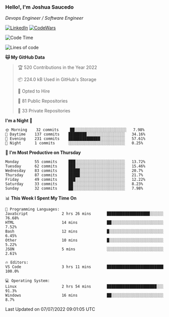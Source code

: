 ### Hello!, I'm Joshua Saucedo
*Devops Engineer / Software Engineer*  

[![LinkedIn](https://img.shields.io/badge/LinkedIn-0073b1?logo=linkedin&style=flat-square&logoColor=white)](https://www.linkedin.com/in/joshua-nathanael-saucedo-uriarte-bb0336169/)
[![CodeWars](https://www.codewars.com/users/joshuansu0897/badges/micro)](https://www.codewars.com/users/joshuansu0897)

<!--START_SECTION:waka-->
![Code Time](http://img.shields.io/badge/Code%20Time-0%20secs-blue)

![Lines of code](https://img.shields.io/badge/From%20Hello%20World%20I%27ve%20Written-2%20Million%20lines%20of%20code-blue)

**🐱 My GitHub Data** 

> 🏆 520 Contributions in the Year 2022
 > 
> 📦 224.0 kB Used in GitHub's Storage 
 > 
> 💼 Opted to Hire
 > 
> 📜 81 Public Repositories 
 > 
> 🔑 33 Private Repositories  
 > 
**I'm a Night 🦉** 

```text
🌞 Morning    32 commits     ██░░░░░░░░░░░░░░░░░░░░░░░   7.98% 
🌆 Daytime    137 commits    ████████░░░░░░░░░░░░░░░░░   34.16% 
🌃 Evening    231 commits    ██████████████░░░░░░░░░░░   57.61% 
🌙 Night      1 commits      ░░░░░░░░░░░░░░░░░░░░░░░░░   0.25%

```
📅 **I'm Most Productive on Thursday** 

```text
Monday       55 commits     ███░░░░░░░░░░░░░░░░░░░░░░   13.72% 
Tuesday      62 commits     ███░░░░░░░░░░░░░░░░░░░░░░   15.46% 
Wednesday    83 commits     █████░░░░░░░░░░░░░░░░░░░░   20.7% 
Thursday     87 commits     █████░░░░░░░░░░░░░░░░░░░░   21.7% 
Friday       49 commits     ███░░░░░░░░░░░░░░░░░░░░░░   12.22% 
Saturday     33 commits     ██░░░░░░░░░░░░░░░░░░░░░░░   8.23% 
Sunday       32 commits     ██░░░░░░░░░░░░░░░░░░░░░░░   7.98%

```


📊 **This Week I Spent My Time On** 

```text
💬 Programming Languages: 
JavaScript               2 hrs 26 mins       ███████████████████░░░░░░   76.68% 
HTML                     14 mins             ██░░░░░░░░░░░░░░░░░░░░░░░   7.52% 
Bash                     12 mins             █░░░░░░░░░░░░░░░░░░░░░░░░   6.45% 
Other                    10 mins             █░░░░░░░░░░░░░░░░░░░░░░░░   5.22% 
JSON                     5 mins              ░░░░░░░░░░░░░░░░░░░░░░░░░   2.61%

🔥 Editors: 
VS Code                  3 hrs 11 mins       █████████████████████████   100.0%

💻 Operating System: 
Linux                    2 hrs 54 mins       ██████████████████████░░░   91.3% 
Windows                  16 mins             ██░░░░░░░░░░░░░░░░░░░░░░░   8.7%

```


 Last Updated on 07/07/2022 09:01:05 UTC
<!--END_SECTION:waka-->
